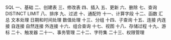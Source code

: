 SQL
一、基础
二、创建表
三、修改表
四、插入
五、更新
六、删除
七、查询
DISTINCT
LIMIT
八、排序
九、过滤
十、通配符
十一、计算字段
十二、函数
汇总
文本处理
日期和时间处理
数值处理
十三、分组
十四、子查询
十五、连接
内连接
自连接
自然连接
外连接
十六、组合查询
十七、视图
十八、存储过程
十九、游标
二十、触发器
二十一、事务管理
二十二、字符集
二十三、权限管理
